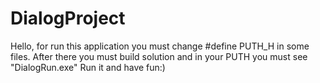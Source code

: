 # DialogProject
Hello, for run this application you must change #define PUTH_H in some files.
After there you must build solution and in your PUTH you must see "DialogRun.exe"
Run it and have fun:)
